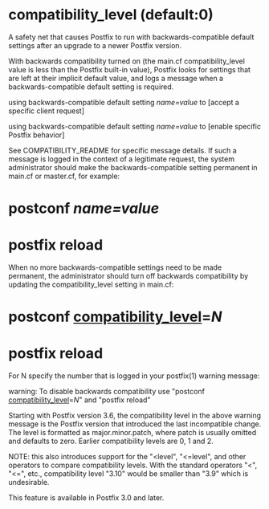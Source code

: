 # compatibility_level (default:0) 

 A safety net that causes Postfix to run with backwards-compatible
default settings after an upgrade to a newer Postfix version. 

 With backwards compatibility turned on (the main.cf compatibility_level
value is less than the Postfix built-in value), Postfix looks for
settings that are left at their implicit default value, and logs a
message when a backwards-compatible default setting is required.




using backwards-compatible default setting <i>name=value</i>
    to [accept a specific client request]

using backwards-compatible default setting <i>name=value</i>
    to [enable specific Postfix behavior]



 See COMPATIBILITY_README for specific message details. If such
a message is logged in the context of a legitimate request, the
system administrator should make the backwards-compatible setting
permanent in main.cf or master.cf, for example: 



# <b>postconf</b> <i>name=value</i>
# <b>postfix reload</b>



 When no more backwards-compatible settings need to be made
permanent, the administrator should turn off backwards compatibility
by updating the compatibility_level setting in main.cf:



# <b>postconf <a href="postconf.5.html#compatibility_level">compatibility_level</a>=<i>N</i></b>
# <b>postfix reload</b>



 For N specify the number that is logged in your postfix(1)
warning message: 



warning: To disable backwards compatibility use "postconf
    <a href="postconf.5.html#compatibility_level">compatibility_level</a>=<i>N</i>" and "postfix reload"



 Starting with Postfix version 3.6, the compatibility level in
the above warning message is the Postfix version that introduced
the last incompatible change. The level is formatted as
major.minor.patch, where patch is usually omitted and
defaults to zero. Earlier compatibility levels are 0, 1 and 2. 

 NOTE: this also introduces support for the "&lt;level",
"&lt;=level", and other operators to compare compatibility levels.
With the standard operators "&lt;", "&lt;=", etc., compatibility
level "3.10" would be smaller than "3.9" which is undesirable. 

 This feature is available in Postfix 3.0 and later. 


